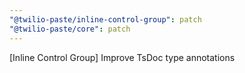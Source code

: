 ```yaml
---
"@twilio-paste/inline-control-group": patch
"@twilio-paste/core": patch
---
```


[Inline Control Group] Improve TsDoc type annotations
